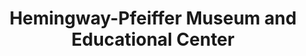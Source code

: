 ---
layout: repo
title: "Hemingway-Pfeiffer Museum and Educational Center"
id: 1584
permalink: repos/1584/
---